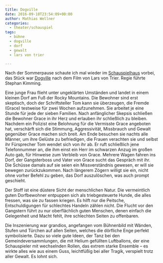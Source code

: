 ```yaml
---
title: Dogville
date: 2016-09-18T23:54:09+00:00
author: Mathias Wellner
categories:
  - theater/schauspiel
tags:
  - bühne
  - dogville
  - dorf
  - gewalt
  - lars von trier

---
```

Nach der Sommerpause schaute ich mal wieder im <a href="http://schauspielhaus.ch/home" title="Schauspielhaus Zürich" target="_blank">Schauspielhaus</a> vorbei, das Stück war <a href="https://de.wikipedia.org/wiki/Dogville" title="Dogville" target="_blank">Dogville</a> nach dem Film von Lars von Trier. Regie führte Stephan Kimming. 

Eine junge Frau flieht unter ungeklärten Umständen und landet in einem kleinen Dorf am Fuß der Rocky Mountains. Die Bewohner sind erst skeptisch, doch der Schriftsteller Tom kann sie überzeugen, die Fremde (Grace) testweise für zwei Wochen aufzunehmen. Sie arbeitet je eine Stunde für jede der sieben Familien. Nach anfänglicher Skepsis schließen die Bewohner Grace in ihr Herz und erlauben ihr schließlich zu bleiben. Nachdem ein Polizist eine Belohnung für die Vermisste Grace angeboten hat, verschärft sich die Stimmung, Aggressivität, Missbrauch und Gewalt gegenüber Grace machen sich breit. Am Ende besuchen sie nachts alle Männer, um ihre Gelüste zu befriedigen, die Frauen verachten sie und selbst ihr Fürsprecher Tom wendet sich von ihr ab. Er ruft schließlich jene Telefonnummer an, die ihm einst ein Herr im schwarzen Anzug im großen Auto gab, für Hinweise zum Verbleib von Grace. Mehrere Wagen fahren ins Dorf, der Gangsterboss und Vater von Grace sucht das Gespräch mit ihr. Die Schüsse damals auf sie seien ein Missverständnis gewesen, er will sie bewegen zurückzukommen. Nach längerem Zögern willigt sie ein, nicht ohne vorher Befehl zu geben, das Dorf auszulöschen, was auch prompt geschieht. 

Der Stoff ist eine düstere Sicht der menschlichen Natur. Die vermeintlich guten Dorfbewohner entpuppen sich als triebgesteuerte Hunde, die alles fressen, was sie zu fassen kriegen. Es hilft nur die Peitsche, Entschuldigungen für schlechtes Handeln zählen nicht. Die Flucht vor den Gangstern führt zu nur oberflächlich guten Menschen, denen einfach die Gelegenheit und Macht fehlt, ihre schlechten Seiten zu offenbaren. 

Die Inszenierung war grandios, angefangen vom Bühnenbild mit Wänden, Stufen und Türchen auf allen Seiten, welches die dörfliche Enge perfekt symbolisierte. Dazu so viele gute Ideen, der Tanz bei den Gemeindeversammlungen, die mit Helium gefüllten Luftballons, der eine Schauspieler mit wechselnden Rollen, das extrem starke Ensemble &ndash; es wirkte alles wie aus einem Guss, leichtfüßig bei aller Tragik, verspielt trotz aller Gewalt. Es lohnt sich.